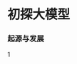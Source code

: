 # 初探大模型
### 起源与发展
1
<!--stackedit_data:
eyJoaXN0b3J5IjpbLTExMjMyOTA1MiwtOTAzOTk1MzkzLDg0Nj
Y1MzM1MV19
-->